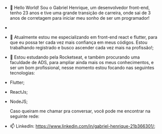 - 👋 Hello World! Sou o Gabriel Henrique, um desenvolvedor front-end, tenho 23 anos e tive uma grande transição de carreira, onde sai de 3 anos de corretagem para iniciar meu sonho de ser um programador!
- 
- 👀 Atualmente estou me especializando em front-end react e flutter, para que eu possa ter cada vez mais confiança em meus códigos. Estou trabalhando registrado e busco ascender cada vez mais na profissão!;

- 🌱 Estou estudando pela Rocketseat, e também procurando uma faculdade de ADS, para ampliar ainda mais os meus conhecimentos, e ser um bom profissional, nesse momento estou focando nas seguintes tecnologias:
- Flutter;
- ReactJs;
- NodeJS;
  
  Caso queiram me chamar pra conversar, você pode me encontrar na seguinte rede:
- 📫 LinkedIn: https://www.linkedin.com/in/gabriel-henrique-21b366301/;

